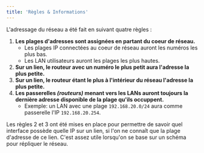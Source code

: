 ```yaml
---
title: 'Règles & Informations'
---
```


L'adressage du réseau a été fait en suivant quatre règles :

1. **Les plages d'adresses sont assignées en partant du coeur de réseau.**
    * Les plages IP connectées au coeur de réseau auront les numéros les plus bas.
    * Les LAN utilisateurs auront les plages les plus hautes.
2. **Sur un lien, le routeur avec un numéro le plus petit aura l'adresse la plus petite.**
3. **Sur un lien, le routeur étant le plus à l'intérieur du réseau l'adresse la plus petite.**
4. **Les passerelles *(routeurs)* menant vers les LANs auront toujours la dernière adresse disponible de la plage qu'ils occuppent.**
    * Exemple: un LAN avec une plage `192.168.20.0/24` aura comme passerelle l'IP `192.168.20.254`.

Les règles 2 et 3 ont été mises en place pour permettre de savoir quel interface possède quelle IP sur un lien, si l'on ne connaît que la plage d'adresse de ce lien. C'est assez utile lorsqu'on se base sur un schéma pour répliquer le réseau.